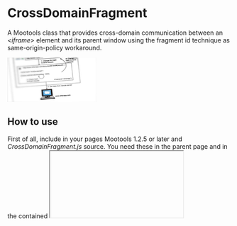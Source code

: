 CrossDomainFragment
===================

A Mootools class that provides cross-domain communication
between an *&lt;iframe&gt;* element and its parent window using the
fragment id technique as same-origin-policy workaround.

![Screenshot](https://github.com/lorenzos/CrossDomainFragment/raw/master/Graphics/logo.png)


How to use
----------

First of all, include in your pages Mootools 1.2.5 or later and *CrossDomainFragment.js* source.
You need these in the parent page and in the contained *<iframe>* page.

In the parent page, define the *<iframe>* element:

	#HTML
	
	<iframe src="http://www.example.com/iframe.html" id="iframe_element"</iframe>

And instantiate the communication object:

	#JS
	
	var comm = new CrossDomainFragment({
		recipient: $('iframe_element'),
		onReceive: function(message) {
			$('inbox').set('text', message);
		}
	});
	
	// Then call send() method to send messages to the iframe window
	comm.send('Hello iframe!');

Also the page contained in the *<iframe>* has to instantiate **its own communication object**.
You can see that *recipient* option is not specified here, because it's *window.parent* by default.

	#JS
	
	var comm = new CrossDomainFragment({
		onReceive: function(message) {
			$('inbox').set('text', message);
		}
	});
	
	// And send messages to the parent calling send() method
	comm.send('Hello parent!');

Docs
----

**Implements:** Options, Events

**Syntax:**
	
	#JS
	
	var comm = new CrossDomainFragment(options);

- **options**: (*object*) Options for the class. They are all listed below.

**Options:**

- **recipient**: An *<iframe>* element or a *window* object (default *window.parent*).
- **pollingInterval**: Defines the interval in milleseconds between each hash fragment check (default: *250*). It has to be shorter than the minimum expected inteval between two incoming messages.

**Events:**

- **receive(message)**: A message has been received.
- **send(message)**: A message has been sent.

**Methods:**

- **send(message)**: Sends a message.
- **start()**: Starts listening for incoming messages (called automatically).
- **stop()**: Stops listening for incoming messages.
